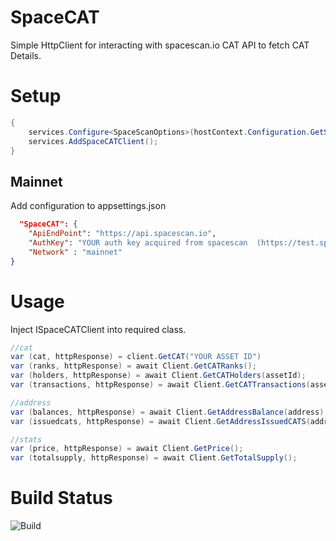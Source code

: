 # SpaceCAT
Simple HttpClient for interacting with spacescan.io CAT API to fetch CAT Details.


# Setup
```C#
{
    services.Configure<SpaceScanOptions>(hostContext.Configuration.GetSection("SpaceCAT"));
    services.AddSpaceCATClient();
}
```

## Mainnet
Add configuration to appsettings.json
```JSON
  "SpaceCAT": {
    "ApiEndPoint": "https://api.spacescan.io",
    "AuthKey": "YOUR auth key acquired from spacescan  (https://test.spacescan.io/manage-userinfo)",
    "Network" : "mainnet"
}
```

# Usage
Inject ISpaceCATClient into required class.

```C#
//cat
var (cat, httpResponse) = client.GetCAT("YOUR ASSET ID")
var (ranks, httpResponse) = await Client.GetCATRanks();
var (holders, httpResponse) = await Client.GetCATHolders(assetId);
var (transactions, httpResponse) = await Client.GetCATTransactions(assetId);

//address
var (balances, httpResponse) = await Client.GetAddressBalance(address);
var (issuedcats, httpResponse) = await Client.GetAddressIssuedCATS(address);

//stats
var (price, httpResponse) = await Client.GetPrice();
var (totalsupply, httpResponse) = await Client.GetTotalSupply();

```

# Build Status
![Build](https://github.com/kevinonfrontend/SpaceCAT/actions/workflows/build_and_test.yml/badge.svg)
